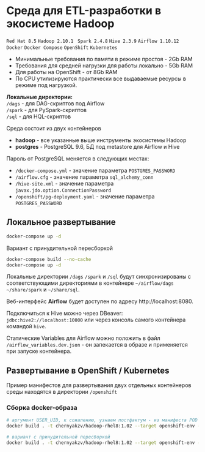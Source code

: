 # Cреда для ETL-разработки в экосистеме Hadoop
`Red Hat 8.5` `Hadoop 2.10.1 ` `Spark 2.4.8` `Hive 2.3.9` `Airflow 1.10.12` <br>
`Docker` `Docker Compose` `OpenShift` `Kubernetes`

- Минимальные требования по памяти в режиме простоя - 2Gb RAM
- Требования для средней нагрузки для работы локально - 5Gb RAM
- Для работы на OpenShift - от 8Gb RAM
- По CPU утилизируются практически все выдаваемые ресурсы в режиме под нагрузкой.

**Локальные директории:** <br>
`/dags` - для DAG-скриптов под Airflow<br>
`/spark` - для PySpark-скриптов<br>
`/sql` - для HQL-скриптов

Среда состоит из двух контейнеров
- **hadoop** - все указанные выше инструменты экосистемы Hadoop 
- **postgres** - PostgreSQL 9.6, БД под metastore для Airflow и Hive

Пароль от PostgreSQL меняется в следующих местах:
- `/docker-compose.yml` - значение параметра `POSTGRES_PASSWORD`
- `/airflow.cfg` - значение параметра `sql_alchemy_conn`
- `/hive-site.xml` - значение параметра `javax.jdo.option.ConnectionPassword`
- `/openshift/pg-deployment.yaml`  - значение параметра `POSTGRES_PASSWORD`

## Локальное развертывание

```bash
docker-compose up -d
```

Вариант с принудительной пересборкой
```bash
docker-compose build --no-cache
docker-compose up -d
```

Локальные директории  `/dags` `/spark` и `/sql` будут синхронизированы
с соответствующими директориями в контейнере `~/airflow/dags` `~/share/spark` и `~/share/sql`.

Веб-интерфейс **Airflow** будет доступен по адресу http://localhost:8080.

Подключиться к Hive можно через DBeaver: `jdbc:hive2://localhost:10000` 
или через консоль самого контейнера командой `hive`.

Статические Variables для Airflow можно положить в файл `/airflow_variables.dev.json` - 
он запекается в образе и применяется при запуске контейнера.

## Развертывание в OpenShift / Kubernetes
Пример манифестов для развертывания двух отдельных контейнеров среды 
находятся в директории `/openshift`

### Сборка docker-образа
```bash
# аргумент USER_UID, к сожалению, узнаем постфактум - из манифеста POD`а, после его первого запуска, найдя значение `runAsUser` 
docker build . -t chernyakzv/hadoop-rhel8:1.02 --target openshift-env --build-arg USER_UID="1002710000"

# вариант с принудительной пересборкой
docker build . -t chernyakzv/hadoop-rhel8:1.02 --target openshift-env --build-arg USER_UID="1002710000" --no-cache
```
